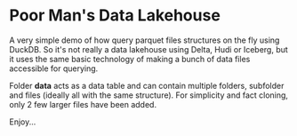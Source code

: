 # Poor Man's Data Lakehouse
A very simple demo of how query parquet files structures on the fly using DuckDB.
So it's not really a data lakehouse using Delta, Hudi or Iceberg, but it uses the same 
basic technology of making a bunch of data files accessible for querying.

Folder **data** acts as a data table and can contain multiple folders, subfolder and files (ideally all with the same structure). For simplicity and fact cloning, only 2 few larger files have been added.


Enjoy...
